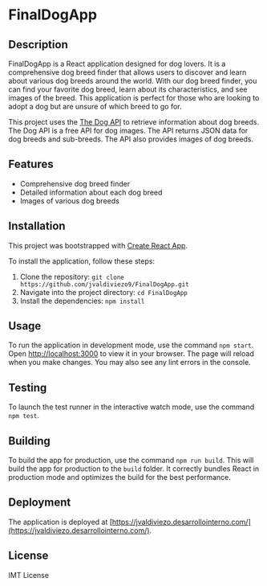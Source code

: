 # FinalDogApp

## Description

FinalDogApp is a React application designed for dog lovers. It is a comprehensive dog breed finder that allows users to discover and learn about various dog breeds around the world. With our dog breed finder, you can find your favorite dog breed, learn about its characteristics, and see images of the breed. This application is perfect for those who are looking to adopt a dog but are unsure of which breed to go for.

This project uses the [The Dog API](https://www.thedogapi.com/) to retrieve information about dog breeds. The Dog API is a free API for dog images. The API returns JSON data for dog breeds and sub-breeds. The API also provides images of dog breeds. 

## Features

- Comprehensive dog breed finder
- Detailed information about each dog breed
- Images of various dog breeds

## Installation

This project was bootstrapped with [Create React App](https://github.com/facebook/create-react-app).

To install the application, follow these steps:

1. Clone the repository: `git clone https://github.com/jvaldiviezo9/FinalDogApp.git`
2. Navigate into the project directory: `cd FinalDogApp`
3. Install the dependencies: `npm install`

## Usage

To run the application in development mode, use the command `npm start`. Open [http://localhost:3000](http://localhost:3000) to view it in your browser. The page will reload when you make changes. You may also see any lint errors in the console.

## Testing

To launch the test runner in the interactive watch mode, use the command `npm test`.

## Building

To build the app for production, use the command `npm run build`. This will build the app for production to the `build` folder. It correctly bundles React in production mode and optimizes the build for the best performance.

## Deployment

The application is deployed at [https://jvaldiviezo.desarrollointerno.com/](https://jvaldiviezo.desarrollointerno.com/). 

## License

IMT License